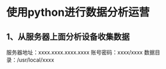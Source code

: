 # 使用python进行数据分析运营

## 1、从服务器上面分析设备收集数据
服务器地址：xxxx.xxxx.xxxx.xxxx
账号密码：xxxx/xxxx
数据目录：/usr/local/xxxx


